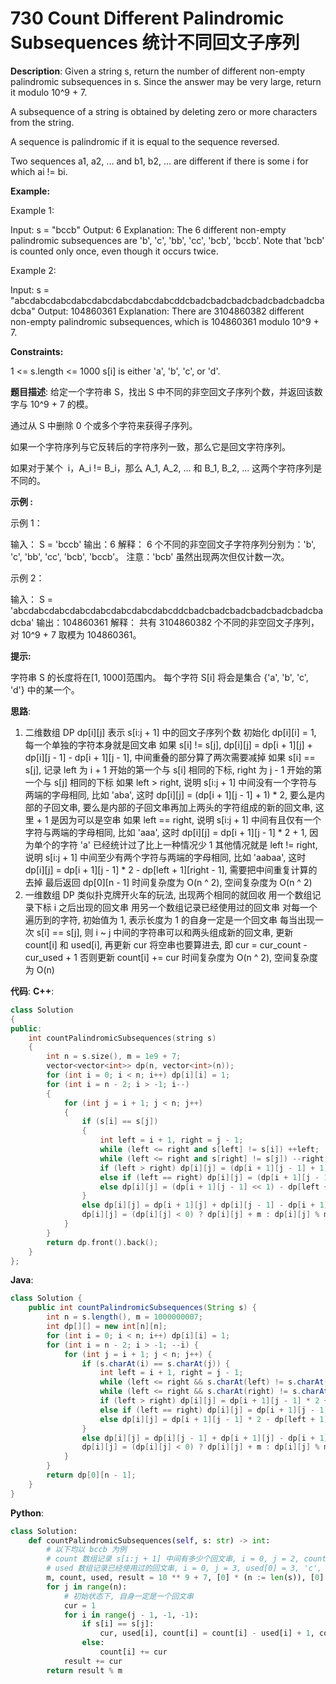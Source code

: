 # 730 Count Different Palindromic Subsequences 统计不同回文子序列

__Description__:
Given a string s, return the number of different non-empty palindromic subsequences in s. Since the answer may be very large, return it modulo 10^9 + 7.

A subsequence of a string is obtained by deleting zero or more characters from the string.

A sequence is palindromic if it is equal to the sequence reversed.

Two sequences a1, a2, ... and b1, b2, ... are different if there is some i for which ai != bi.

__Example:__

Example 1:

Input: s = "bccb"
Output: 6
Explanation: The 6 different non-empty palindromic subsequences are 'b', 'c', 'bb', 'cc', 'bcb', 'bccb'.
Note that 'bcb' is counted only once, even though it occurs twice.

Example 2:

Input: s = "abcdabcdabcdabcdabcdabcdabcdabcddcbadcbadcbadcbadcbadcbadcbadcba"
Output: 104860361
Explanation: There are 3104860382 different non-empty palindromic subsequences, which is 104860361 modulo 10^9 + 7.

__Constraints:__

1 <= s.length <= 1000
s[i] is either 'a', 'b', 'c', or 'd'.

__题目描述__:
给定一个字符串 S，找出 S 中不同的非空回文子序列个数，并返回该数字与 10^9 + 7 的模。

通过从 S 中删除 0 个或多个字符来获得子序列。

如果一个字符序列与它反转后的字符序列一致，那么它是回文字符序列。

如果对于某个  i，A_i != B_i，那么 A_1, A_2, ... 和 B_1, B_2, ... 这两个字符序列是不同的。

__示例 :__

示例 1：

输入：
S = 'bccb'
输出：6
解释：
6 个不同的非空回文子字符序列分别为：'b', 'c', 'bb', 'cc', 'bcb', 'bccb'。
注意：'bcb' 虽然出现两次但仅计数一次。

示例 2：

输入：
S = 'abcdabcdabcdabcdabcdabcdabcdabcddcbadcbadcbadcbadcbadcbadcbadcba'
输出：104860361
解释：
共有 3104860382 个不同的非空回文子序列，对 10^9 + 7 取模为 104860361。

__提示:__

字符串 S 的长度将在[1, 1000]范围内。
每个字符 S[i] 将会是集合 {'a', 'b', 'c', 'd'} 中的某一个。

__思路__:

1. 二维数组 DP
dp[i][j] 表示 s[i:j + 1] 中的回文子序列个数
初始化 dp[i][i] = 1, 每一个单独的字符本身就是回文串
如果 s[i] != s[j], dp[i][j] = dp[i + 1][j] + dp[i][j - 1] - dp[i + 1][j - 1], 中间重叠的部分算了两次需要减掉
如果 s[i] == s[j], 记录 left 为 i + 1 开始的第一个与 s[i] 相同的下标, right 为 j - 1 开始的第一个与 s[j] 相同的下标
如果 left > right, 说明 s[i:j + 1] 中间没有一个字符与两端的字母相同, 比如 'aba', 这时 dp[i][j] = (dp[i + 1][j - 1]  + 1) \* 2, 要么是内部的子回文串, 要么是内部的子回文串再加上两头的字符组成的新的回文串, 这里 + 1 是因为可以是空串
如果 left == right, 说明 s[i:j + 1] 中间有且仅有一个字符与两端的字母相同, 比如 'aaa', 这时 dp[i][j] = dp[i + 1][j - 1] \* 2 + 1, 因为单个的字符 'a' 已经统计过了比上一种情况少 1
其他情况就是 left != right, 说明 s[i:j + 1] 中间至少有两个字符与两端的字母相同, 比如 'aabaa', 这时 dp[i][j] = dp[i + 1][j - 1] \* 2 - dp[left + 1][right - 1], 需要把中间重复计算的去掉
最后返回 dp[0][n - 1]
时间复杂度为 O(n ^ 2), 空间复杂度为 O(n ^ 2)
2. 一维数组 DP
类似扑克牌开火车的玩法, 出现两个相同的就回收
用一个数组记录下标 i 之后出现的回文串
用另一个数组记录已经使用过的回文串
对每一个遍历到的字符, 初始值为 1, 表示长度为 1 的自身一定是一个回文串
每当出现一次 s[i] == s[j], 则 i ~ j 中间的字符串可以和两头组成新的回文串, 更新 count[i] 和 used[i], 再更新 cur 将空串也要算进去, 即 cur = cur_count - cur_used + 1
否则更新 count[i] += cur
时间复杂度为 O(n ^ 2), 空间复杂度为 O(n)

__代码__:
__C++__:

```C++
class Solution 
{
public:
    int countPalindromicSubsequences(string s) 
    {
        int n = s.size(), m = 1e9 + 7;
        vector<vector<int>> dp(n, vector<int>(n));
        for (int i = 0; i < n; i++) dp[i][i] = 1;
        for (int i = n - 2; i > -1; i--)
        {
            for (int j = i + 1; j < n; j++)
            {
                if (s[i] == s[j])
                {
                    int left = i + 1, right = j - 1;
                    while (left <= right and s[left] != s[i]) ++left;
                    while (left <= right and s[right] != s[j]) --right;
                    if (left > right) dp[i][j] = (dp[i + 1][j - 1] + 1) << 1;
                    else if (left == right) dp[i][j] = (dp[i + 1][j - 1] << 1) + 1;
                    else dp[i][j] = (dp[i + 1][j - 1] << 1) - dp[left + 1][right - 1];
                }
                else dp[i][j] = dp[i + 1][j] + dp[i][j - 1] - dp[i + 1][j - 1];
                dp[i][j] = (dp[i][j] < 0) ? dp[i][j] + m : dp[i][j] % m;
            }
        }
        return dp.front().back();
    }
};
```

__Java__:

```Java
class Solution {
    public int countPalindromicSubsequences(String s) {
        int n = s.length(), m = 1000000007;
        int dp[][] = new int[n][n];
        for (int i = 0; i < n; i++) dp[i][i] = 1;
        for (int i = n - 2; i > -1; --i) {
            for (int j = i + 1; j < n; j++) {
                if (s.charAt(i) == s.charAt(j)) {
                    int left = i + 1, right = j - 1;
                    while (left <= right && s.charAt(left) != s.charAt(i)) ++left;
                    while (left <= right && s.charAt(right) != s.charAt(i)) --right;
                    if (left > right) dp[i][j] = dp[i + 1][j - 1] * 2 + 2;
                    else if (left == right) dp[i][j] = dp[i + 1][j - 1] * 2 + 1;
                    else dp[i][j] = dp[i + 1][j - 1] * 2 - dp[left + 1][right - 1];
                } 
                else dp[i][j] = dp[i][j - 1] + dp[i + 1][j] - dp[i + 1][j - 1];
                dp[i][j] = (dp[i][j] < 0) ? dp[i][j] + m : dp[i][j] % m;
            }
        }
        return dp[0][n - 1];
    }
}
```

__Python__:

```Python
class Solution:
    def countPalindromicSubsequences(self, s: str) -> int:
        # 以下均以 bccb 为例
        # count 数组记录 s[i:j + 1] 中间有多少个回文串, i = 0, j = 2, count[0] = 2, 'c' 和 'cc'
        # used 数组记录已经使用过的回文串, i = 0, j = 3, used[0] = 3, 'c', 'cc', '' 均已经被使用
        m, count, used, result = 10 ** 9 + 7, [0] * (n := len(s)), [0] * n, 0
        for j in range(n):
            # 初始状态下, 自身一定是一个回文串
            cur = 1
            for i in range(j - 1, -1, -1):
                if s[i] == s[j]:
                    cur, used[i], count[i] = count[i] - used[i] + 1, count[i] + 1, count[i] + cur
                else:
                    count[i] += cur
            result += cur
        return result % m
```
